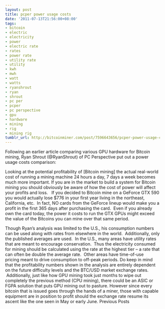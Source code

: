 ```yaml
---
layout: post
title: pcper power usage costs
date: '2011-07-13T21:56:00+08:00'
tags:
- bitcoin
- electric
- electricity
- power
- electric rate
- rates
- power rate
- utility rate
- utility
- kwh
- mwh
- watt
- watts
- ryanshrout
- ryan
- shrout
- pc per
- pcper
- pc perspective
- gpu
- hardware
- mining
- rig
- mining rig
tumblr_url: http://bitcoinminer.com/post/7596643656/pcper-power-usage-costs
---
```

Following an earlier article comparing various GPU hardware for Bitcoin mining, Ryan Shrout (@RyanShrout) of PC Perspective put out a power usage costs comparison:

Looking at the potential profitability of [Bitcoin mining] the actual real-world cost of running a mining machine 24 hours a day, 7 days a week becomes much more important.
If you are in the market to build a system for Bitcoin mining you should obviously be aware of how the cost of power will affect your profits and loss.  
If you decided to Bitcoin mine on a GeForce GTX 590 you would actually lose $776 in your first year living in the northeast, California, etc.  In fact, NO cards from the GeForce lineup would make you a profit in the first 365 days after purchasing the card.  Even if you already own the card today, the power it costs to run the GTX GPUs might exceed the value of the Bitcoins you can mine over that same period.

Though Ryan’s analysis was limited to the U.S., his consumption numbers can be used along with rates from elsewhere in the world.  Additionally, only the published averages are used.  In the U.S., many areas have utility rates that are meant to encourage conservation.  Thus the electricity consumed for mining should be calculated using the rate at the highest tier – a rate that can often be double the average rate.  Other areas have time-of-use pricing meant to drive consumption to off-peak periods.
Do keep in mind that the profitability numbers shown in the analysis are entirely dependent on the future difficulty levels and the BTC/USD market exchange rates.  Additionally, just like how GPU mining took just months to wipe out completely the previous method (CPU mining), there could be an ASIC or FGPA solution that puts GPU mining out to pasture.
However since every bitcoin that is issued goes through the hands of a miner, those with capable equipment are in position to profit should the exchange rate resume its ascent like the one seen in May or early June.
Previous Posts
